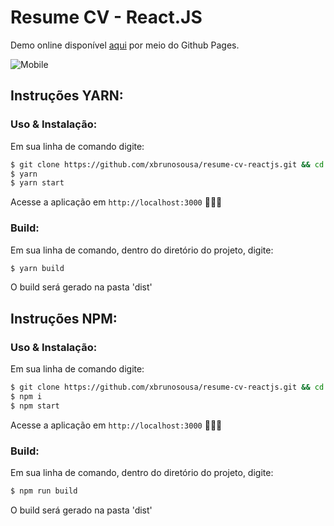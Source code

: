 # Resume CV - React.JS

Demo online disponível <a href="https://xbrunosousa.github.io/resume-cv-reactjs/dist" target="_blank">aqui</a> por meio do Github Pages.

![Mobile](https://media.giphy.com/media/TIztlOydNrkI5xfQPJ/giphy.gif)


## Instruções YARN: 
### Uso & Instalação:
Em sua linha de comando digite:
```sh
$ git clone https://github.com/xbrunosousa/resume-cv-reactjs.git && cd resume-cv-reactjs
$ yarn
$ yarn start
```
Acesse a aplicação em `http://localhost:3000` 👨🏻‍💻

### Build:
Em sua linha de comando, dentro do diretório do projeto, digite:
```sh
$ yarn build
```
O build será gerado na pasta 'dist'

## Instruções NPM:
### Uso & Instalação:
Em sua linha de comando digite:
```sh
$ git clone https://github.com/xbrunosousa/resume-cv-reactjs.git && cd resume-cv-reactjs
$ npm i
$ npm start
```
Acesse a aplicação em `http://localhost:3000` 👨🏻‍💻

### Build:
Em sua linha de comando, dentro do diretório do projeto, digite:
```sh
$ npm run build
```
O build será gerado na pasta 'dist'
